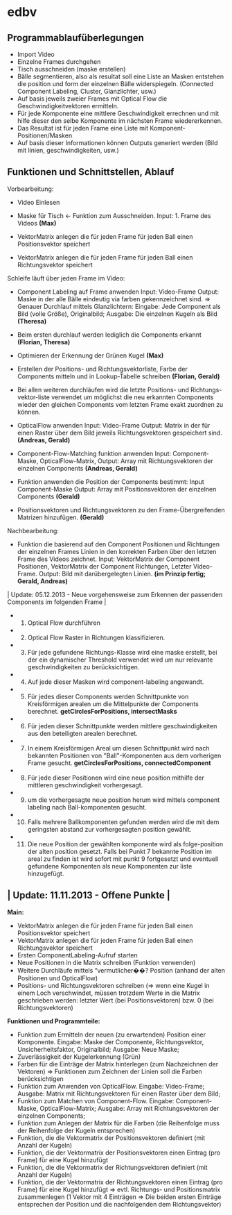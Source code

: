 edbv
====

Programmablaufüberlegungen
--------------------------
* Import Video
* Einzelne Frames durchgehen
* Tisch ausschneiden (maske erstellen)
* Bälle segmentieren, also als resultat soll eine Liste an Masken entstehen die position und form der einzelnen Bälle widerspiegeln. (Connected Component Labeling, Cluster, Glanzlichter, usw.)
* Auf basis jeweils zweier Frames mit Optical Flow die Geschwindigkeitvektoren ermitteln.
* Für jede Komponente eine mittlere Geschwindigkeit errechnen und mit hilfe dieser den selbe Komponente im nächsten Frame wiedererkennen.
* Das Resultat ist für jeden Frame eine Liste mit Komponent-Positionen/Masken
* Auf basis dieser Informationen können Outputs generiert werden (Bild mit linien, geschwindigkeiten, usw.)

Funktionen und Schnittstellen, Ablauf
-------------------------------------
Vorbearbeitung: 
* Video Einlesen
* Maske für Tisch <- Funktion zum Ausschneiden. Input: 1. Frame des Videos
**(Max)**

* VektorMatrix anlegen die für jeden Frame für jeden Ball einen Positionsvektor speichert
* VektorMatrix anlegen die für jeden Frame für jeden Ball einen Richtungsvektor speichert

Schleife läuft über jeden Frame im Video:
* Component Labeling auf Frame anwenden Input: Video-Frame Output: Maske in der alle Bälle eindeutig via farben gekennzeichnet sind.
 => Genauer Durchlauf mittels Glanzlichtern: Eingabe: Jede Component als Bild (volle Größe), Originalbild; Ausgabe: Die einzelnen Kugeln als Bild
**(Theresa)**

* Beim ersten durchlauf werden lediglich die Components erkannt
**(Florian, Theresa)**

* Optimieren der Erkennung der Grünen Kugel
**(Max)**

* Erstellen der Positions- und Richtungsvektorliste, Farbe der Components mitteln und in Lookup-Tabelle schreiben 
**(Florian, Gerald)**

* Bei allen weiteren durchläufen wird die letzte Positions- und Richtungs-vektor-liste verwendet um möglichst die neu erkannten Components wieder den gleichen Components vom letzten Frame exakt zuordnen zu können.

* OpticalFlow anwenden Input: Video-Frame Output: Matrix in der für einen Raster über dem Bild jeweils Richtungsvektoren gespeichert sind.
**(Andreas, Gerald)**

* Component-Flow-Matching funktion anwenden Input: Component-Maske, OpticalFlow-Matrix, Output: Array mit Richtungsvektoren der einzelnen Components
**(Andreas, Gerald)**

* Funktion anwenden die Position der Components bestimmt: Input Component-Maske Output: Array mit Positionsvektoren der einzelnen Components
**(Gerald)**

* Positionsvektoren und Richtungsvektoren zu den Frame-Übergreifenden Matrizen hinzufügen.
**(Gerald)**

Nachbearbeitung: 
* Funktion die basierend auf den Component Positionen und Richtungen der einzelnen Frames Linien in den korrekten Farben über den letzten Frame des Videos zeichnet. Input: VektorMatrix der Component Positionen, VektorMatrix der Component Richtungen, Letzter Video-Frame. Output: Bild mit darübergelegten Linien.
**(im Prinzip fertig; Gerald, Andreas)**

| Update: 05.12.2013 - Neue vorgehensweise zum Erkennen der passenden Components im folgenden Frame |
* 1. Optical Flow durchführen
* 2. Optical Flow Raster in Richtungen klassifizieren. 
* 3. Für jede gefundene Richtungs-Klasse wird eine maske erstellt, bei der ein dynamischer Threshold verwendet wird um nur relevante geschwindigkeiten zu berücksichtigen.
* 4. Auf jede dieser Masken wird component-labeling angewandt.
* 5. Für jedes dieser Components werden Schnittpunkte von Kreisförmigen arealen um die Mittelpunkte der Components berechnet. **getCirclesForPositions, intersectMasks**
* 6. Für jeden dieser Schnittpunkte werden mittlere geschwindigkeiten aus den beteiligten arealen berechnet.
* 7. In einem Kreisförmigen Areal um diesen Schnittpunkt wird nach bekannten Positionen von "Ball"-Komponenten aus dem vorherigen Frame gesucht. **getCirclesForPositions, connectedComponent**
* 8. Für jede dieser Positionen wird eine neue position mithilfe der mittleren geschwindigkeit vorhergesagt.
* 9. um die vorhergesagte neue position herum wird mittels component labeling nach Ball-komponenten gesucht.
* 10. Falls mehrere Ballkomponenten gefunden werden wird die mit dem geringsten abstand zur vorhergesagten position gewählt.
* 11. Die neue Position der gewählten komponente wird als folge-position der alten position gesetzt.
Falls bei Punkt 7 bekannte Position im areal zu finden ist wird sofort mit punkt 9 fortgesetzt und eventuell gefundene Komponenten als neue Komponenten zur liste hinzugefügt.

| Update: 11.11.2013 - Offene Punkte |
--------------------------------------

**Main:**
- VektorMatrix anlegen die für jeden Frame für jeden Ball einen Positionsvektor speichert
- VektorMatrix anlegen die für jeden Frame für jeden Ball einen Richtungsvektor speichert
- Ersten ComponentLabeling-Aufruf starten
- Neue Positionen in die Matrix schreiben (Funktion verwenden)
- Weitere Durchläufe mittels “vermutlicher��? Position (anhand der alten Positionen und OpticalFlow)
- Positions- und Richtungsvektoren schreiben (=> wenn eine Kugel in einem Loch verschwindet, müssen trotzdem Werte in die Matrix geschrieben werden: letzter Wert (bei Positionsvektoren) bzw. 0 (bei Richtungsvektoren)

**Funktionen und Programmteile:**
- Funktion zum Ermitteln der neuen (zu erwartenden) Position einer Komponente. Eingabe: Maske der Componente, Richtungsvektor, Unsicherheitsfaktor, Originalbild; Ausgabe: Neue Maske;
- Zuverlässigkeit der Kugelerkennung (Grün)
- Farben für die Einträge der Matrix hinterlegen (zum Nachzeichnen der Vektoren) => Funktionen zum Zeichnen der Linien soll die Farben berücksichtigen
- Funktion zum Anwenden von OpticalFlow. Eingabe: Video-Frame; Ausgabe: Matrix mit Richtungsvektoren für einen Raster über dem Bild;
- Funktion zum Matchen von Component-Flow. Eingabe: Component-Maske, OpticalFlow-Matrix; Ausgabe: Array mit Richtungsvektoren der einzelnen Components;
- Funktion zum Anlegen der Matrix für die  Farben (die Reihenfolge muss der Reihenfolge der Kugeln entsprechen)
- Funktion, die die Vektormatrix der Positionsvektoren definiert (mit Anzahl der Kugeln)
- Funktion, die der Vektormatrix der Positionsvektoren einen Eintrag (pro Frame) für eine Kugel hinzufügt
- Funktion, die die Vektormatrix der Richtungsvektoren definiert (mit Anzahl der Kugeln)
- Funktion, die der Vektormatrix der Richtungsvektoren einen Eintrag (pro Frame) für eine Kugel hinzufügt
⇒ evtl. Richtungs- und Positionsmatrix zusammenlegen (1 Vektor mit 4 Einträgen => Die beiden ersten Einträge entsprechen der Position und die nachfolgenden dem Richtungsvektor)
